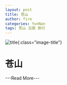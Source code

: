 ```yaml
---
layout: post
title: 苍山
author: fire
categories: YunNan 
tags: 苍山 云南 旅行
---
```


![title](http://image.sideproject.cn/title/title_116.jpg){:class="image-title"}

苍山
===

---Read More---
